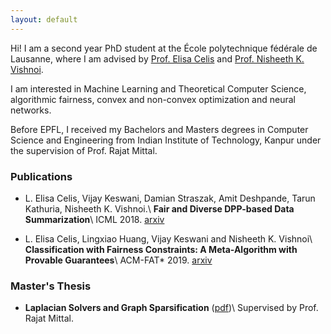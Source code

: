 ```yaml
---
layout: default
---
```




Hi! I am a second year PhD student at the École polytechnique fédérale de Lausanne, where I am advised by [Prof. Elisa Celis](https://theory.epfl.ch/celis/HOME.html) and [Prof. Nisheeth K. Vishnoi](https://theory.epfl.ch/vishnoi/Home.html). 

I am interested in Machine Learning and Theoretical Computer Science, algorithmic fairness, convex and non-convex optimization and neural networks.

Before EPFL, I received my Bachelors and Masters degrees in Computer Science and Engineering from Indian Institute of Technology, Kanpur under the supervision of Prof. Rajat Mittal.

### Publications

*   L. Elisa Celis, Vijay Keswani, Damian Straszak, Amit Deshpande, Tarun Kathuria, Nisheeth K. Vishnoi.\\
    <b>Fair and Diverse DPP-based Data Summarization</b>\\
    ICML 2018. [arxiv](https://arxiv.org/abs/1802.04023)

*   L. Elisa Celis, Lingxiao Huang, Vijay Keswani and Nisheeth K. Vishnoi\\
    <b>Classification with Fairness Constraints: A Meta-Algorithm with Provable Guarantees</b>\\
    ACM-FAT* 2019. [arxiv](https://arxiv.org/abs/1802.04023)


### Master's Thesis

*  <b>Laplacian Solvers and Graph Sparsification</b> ([pdf](thesis.pdf))\\
	Supervised by Prof. Rajat Mittal.
